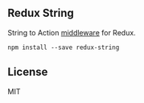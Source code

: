 Redux String
------------

String to Action [middleware](http://rackt.github.io/redux/docs/advanced/Middleware.html) for Redux.

    npm install --save redux-string


## License

MIT
